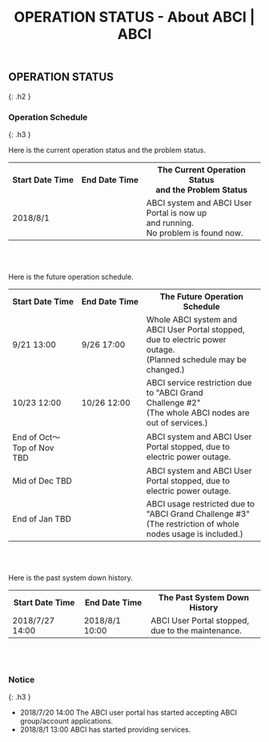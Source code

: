 ﻿---
layout: en/about_abci/info
title: OPERATION STATUS - About ABCI | ABCI
permalink: /en/about_abci/info.html
---


## OPERATION STATUS
{: .h2 }


### Operation Schedule
{: .h3 }

<p class="c">Here is the current operation status and the problem status.</p>
<table class="table">
  <tr>
    <th><nobr>Start Date Time</nobr></th>
    <th><nobr>End Date Time</nobr></th>
    <th>The Current Operation Status <br />and the Problem Status</th>
  </tr>
  <tr>
    <td>2018/8/1</td>
    <td>&nbsp;</td>
    <td>ABCI system and ABCI User Portal is now up <br />and running.<br />No problem is found now.</td>
  </tr>
</table>
<br /><br />
<p class="c">Here is the future operation schedule.</p>
<table class="table">
  <tr>
    <th><nobr>Start Date Time</nobr></th>
    <th><nobr>End Date Time</nobr></th>
    <th>The Future Operation Schedule</th>
  </tr>
  <tr>
    <td>9/21 13:00</td>
    <td>9/26 17:00</td>
    <td>Whole ABCI system and ABCI User Portal stopped, <br />due to electric power outage.<br />(Planned schedule may be changed.)</td>
  </tr>
  <tr>
    <td>10/23 12:00</td>
    <td>10/26 12:00</td>
    <td>ABCI service restriction due to "ABCI Grand Challenge #2" <br />(The whole ABCI nodes are out of services.)</td>
  </tr>
  <tr>
    <td>End of Oct～<br />Top of Nov<br />TBD</td>
    <td>&nbsp;</td>
    <td>ABCI system and ABCI User Portal stopped, due to electric power outage.</td>
  </tr>
  <tr>
    <td>Mid of Dec TBD</td>
    <td>&nbsp;</td>
    <td>ABCI system and ABCI User Portal stopped, due to electric power outage.</td>
  </tr>
  <tr>
    <td>End of Jan TBD</td>
    <td>&nbsp;</td>
    <td>ABCI usage restricted due to "ABCI Grand Challenge #3" <br />(The restriction of whole nodes usage is included.)</td>
  </tr>
</table>
<br /><br />
<p class="c">Here is the past system down history.</p>
<table class="table">
  <tr>
    <th><nobr>Start Date Time</nobr></th>
    <th><nobr>End Date Time</nobr></th>
    <th>The Past System Down History</th>
  </tr>
  <tr>
    <td>2018/7/27 14:00</td>
    <td>2018/8/1 10:00</td>
    <td>ABCI User Portal stopped, due to the maintenance.</td>
  </tr>
</table>
<br /><br />


### Notice
{: .h3 }

<ul class="dot_ul c">
<li class="dot">2018/7/20 14:00 The ABCI user portal has started accepting ABCI group/account applications.</li>
<li class="dot">2018/8/1 13:00 ABCI has started providing services.</li>
</ul>  
